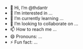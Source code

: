 - 👋 Hi, I’m @thdantr
- 👀 I’m interested in ...
- 🌱 I’m currently learning ...
- 💞️ I’m looking to collaborate on ...
- 📫 How to reach me ...
- 😄 Pronouns: ...
- ⚡ Fun fact: ...

<!---
thdantr/thdantr is a ✨ special ✨ repository because its `README.md` (this file) appears on your GitHub profile.
You can click the Preview link to take a look at your changes.
--->
